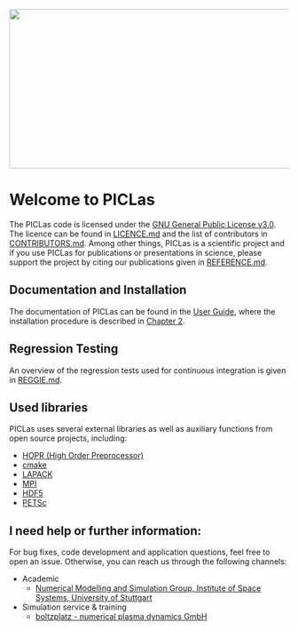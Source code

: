 <img src="docs/logo.png" width="582" height="287">

# Welcome to PICLas

The PICLas code is licensed under the [GNU General Public License v3.0](http://fsf.org/).
The licence can be found in [LICENCE.md](LICENCE.md) and the list of contributors in [CONTRIBUTORS.md](CONTRIBUTORS.md).
Among other things, PICLas is a scientific project and if you use PICLas for publications or presentations in science, please
support the project by citing our publications given in [REFERENCE.md](REFERENCE.md).

## Documentation and Installation

The documentation of PICLas can be found in the [User Guide](https://piclas.readthedocs.io/), where the installation procedure is
described in [Chapter 2](https://piclas.readthedocs.io/en/latest/userguide/installation.html).

## Regression Testing

An overview of the regression tests used for continuous integration is given in [REGGIE.md](REGGIE.md).

## Used libraries

PICLas uses several external libraries as well as auxiliary functions from open source projects, including:

* [HOPR (High Order Preprocessor)](https://github.com/hopr-framework/hopr)
* [cmake](https://www.cmake.org)
* [LAPACK](http://www.netlib.org/lapack/)
* [MPI](https://www.open-mpi.org/)
* [HDF5](https://www.hdfgroup.org/)
* [PETSc](https://petsc.org/)

## I need help or further information:

For bug fixes, code development and application questions, feel free to open an issue. Otherwise, you can reach us through the following channels:

* Academic
  * [Numerical Modelling and Simulation Group, Institute of Space Systems, University of Stuttgart](https://www.irs.uni-stuttgart.de/en/research/space-transport-technology/numerical-modeling-and-simulations/)
* Simulation service & training
  * [boltzplatz - numerical plasma dynamics GmbH](https://boltzplatz.eu)
